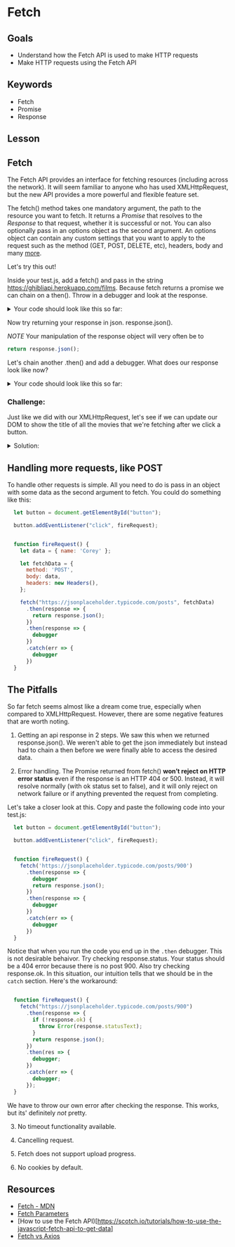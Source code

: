 # Fetch

## Goals
* Understand how the Fetch API is used to make HTTP requests
* Make HTTP requests using the Fetch API

## Keywords
* Fetch
* Promise
* Response

## Lesson

## Fetch

The Fetch API provides an interface for fetching resources (including across the network). It will seem familiar to anyone who has used XMLHttpRequest, but the new API provides a more powerful and flexible feature set.

The fetch() method takes one mandatory argument, the path to the resource you want to fetch. It returns a _Promise_ that resolves to the _Response_ to that request, whether it is successful or not. You can also optionally pass in an options object as the second argument. An options object can contain any custom settings that you want to apply to the request such as the method (GET, POST, DELETE, etc), headers, body and many [more](https://developer.mozilla.org/en-US/docs/Web/API/WindowOrWorkerGlobalScope/fetch#Parameters). 

Let's try this out! 

Inside your test.js, add a fetch() and pass in the string https://ghibliapi.herokuapp.com/films. Because fetch returns a promise we can chain on a then(). Throw in a debugger and look at the response. 

<details>
  <summary>
    Your code should look like this so far:
  </summary>
  
  ```js
  fetch("https://ghibliapi.herokuapp.com/films")
  .then(response => {
    debugger
  })
  ```
</details>

Now try returning your response in json. response.json().

_NOTE_ Your manipulation of the response object will very often be to

```js
return response.json();
```

Let's chain another .then() and add a debugger. What does our response look like now? 

<details>
  <summary>
    Your code should look like this so far:
  </summary>
  
  ```js
  fetch("https://ghibliapi.herokuapp.com/films")
  .then(response => {
    debugger
    return response.json();
  })
  .then(response => {
    debugger
  })
  ```
</details>

### Challenge: 
Just like we did with our XMLHttpRequest, let's see if we can update our DOM to show the title of all the movies that we're fetching after we click a button. 


<details>
  <summary>
    Solution: 
  </summary>
  
  ```js
  let button = document.getElementById("button");

  button.addEventListener("click", getMovies);

  function getMovies() {
    fetch("https://ghibliapi.herokuapp.com/films")
      .then(response => {
        return response.json();
      })
      .then(response => {
        showMovies(response);
      });
  }

  function showMovies(allMovies) {
    let movies = document.getElementById("movies");
    allMovies.forEach(movie => {
      let newMovie = document.createElement("li");
      newMovie.innerText = movie.title;
      movies.append(newMovie);
    });
  }
  ```
</details>

## Handling more requests, like POST
To handle other requests is simple. All you need to do is pass in an object with some data as the second argument to fetch. 
You could do something like this:

```js
  let button = document.getElementById("button");

  button.addEventListener("click", fireRequest);


  function fireRequest() {
    let data = { name: 'Corey' };

    let fetchData = {
      method: 'POST',
      body: data,
      headers: new Headers(),
    };

    fetch("https://jsonplaceholder.typicode.com/posts", fetchData)
      .then(response => {
        return response.json();
      })
      .then(response => {
        debugger
      })
      .catch(err => {
        debugger
      })
  }


```

## The Pitfalls 

So far fetch seems almost like a dream come true, especially when compared to XMLHttpRequest. However, there are some negative features that are worth noting. 
1. Getting an api response in 2 steps. We saw this when we returned response.json(). We weren't able to get the json immediately but instead had to chain a then before we were finally able to access the desired data. 

2. Error handling. The Promise returned from fetch() **won’t reject on HTTP error status** even if the response is an HTTP 404 or 500. Instead, it will resolve normally (with ok status set to false), and it will only reject on network failure or if anything prevented the request from completing.

Let's take a closer look at this. Copy and paste the following code into your test.js:

```js
  let button = document.getElementById("button");

  button.addEventListener("click", fireRequest);


  function fireRequest() {
    fetch('https://jsonplaceholder.typicode.com/posts/900')
      .then(response => {
        debugger
        return response.json();
      })
      .then(response => {
        debugger
      })
      .catch(err => {
        debugger
      })
  }

```

Notice that when you run the code you end up in the `.then` debugger. This is not desirable behaivor. Try checking response.status. Your status should be a 404 error because there is no post 900. Also try checking response.ok. In this situation, our intuition tells that we should be in the `catch` section. Here's the workaround:

```js

  function fireRequest() {
    fetch("https://jsonplaceholder.typicode.com/posts/900")
      .then(response => {
        if (!response.ok) {
          throw Error(response.statusText);
        }
        return response.json();
      })
      .then(res => {
        debugger;
      })
      .catch(err => {
        debugger;
      });
  }

```
 We have to throw our own error after checking the response. This works, but its' definitely _not_ pretty. 
 
 3. No timeout functionality available. 
 
 4. Cancelling request.
 
 5. Fetch does not support upload progress. 
 
 6. No cookies by default. 





## Resources

* [Fetch - MDN](https://developer.mozilla.org/en-US/docs/Web/API/Fetch_API/Using_Fetch)
* [Fetch Parameters](https://developer.mozilla.org/en-US/docs/Web/API/WindowOrWorkerGlobalScope/fetch#Parameters)
* [How to use the Fetch API)[https://scotch.io/tutorials/how-to-use-the-javascript-fetch-api-to-get-data]
* [Fetch vs Axios](https://medium.com/@sahilkkrazy/fetch-vs-axios-http-request-c9afa43f804e)

